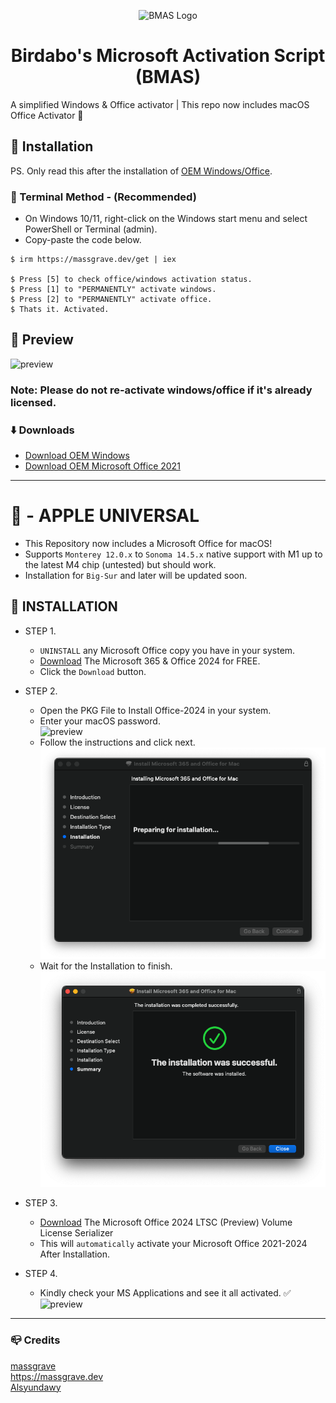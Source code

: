 <p align="center"><img src="https://lookimg.com/images/2023/10/23/QerWKH.png" alt="BMAS Logo" height="250"></p>
<h1 align="center">Birdabo's Microsoft  Activation  Script (BMAS)</h1>
A simplified Windows & Office activator | This repo now includes macOS Office Activator 🍎


## 🔧 Installation
  PS. Only read this after the installation of [OEM Windows/Office](https://github.com/Birdabo404/Birdabo-Microsoft-Activation#downloads).

### 📜 Terminal Method - (Recommended)
- On Windows 10/11, right-click on the Windows start menu and select PowerShell or Terminal (admin).
- Copy-paste the code below.
  
```
$ irm https://massgrave.dev/get | iex

$ Press [5] to check office/windows activation status. 
$ Press [1] to "PERMANENTLY" activate windows.
$ Press [2] to "PERMANENTLY" activate office.
$ Thats it. Activated.
```

## 💾 Preview
![preview](https://lookimg.com/images/2023/10/23/QerlXj.png)

### Note: Please do not re-activate windows/office if it's already licensed.

### ⬇️ Downloads
- [Download OEM Windows](https://www.microsoft.com/en-us/software-download)
- [Download OEM Microsoft Office 2021](https://c2rsetup.officeapps.live.com/c2r/download.aspx?ProductreleaseID=ProPlus2021Retail&platform=x64&language=en-us&version=O16GA)

------------------------------------------------------------------------------

# 🍎 - APPLE UNIVERSAL
- This Repository now includes a Microsoft Office for macOS!
- Supports `Monterey 12.0.x` to `Sonoma 14.5.x` native support with M1 up to the latest M4 chip (untested) but should work.
- Installation for `Big-Sur` and later will be updated soon.
  
## 🔧  INSTALLATION
- STEP 1.
  - `UNINSTALL` any Microsoft Office copy you have in your system.
  - [Download](https://go.microsoft.com/fwlink/?linkid=525133) The Microsoft 365 & Office 2024 for FREE.
  - Click the `Download` button. 
- STEP 2.
  - Open the PKG File to Install Office-2024 in your system.
  - Enter your macOS password. \
  ![preview](https://github.com/Birdabo404/BMAS/blob/main/Process/Screenshot%202024-05-29%20at%201.23.46%E2%80%AFPM.png)
  - Follow the instructions and click next. \
  ![preview](https://github.com/Birdabo404/BMAS/blob/main/Process/PreparingInstallation.png)
  - Wait for the Installation to finish. \
  ![preview](https://github.com/Birdabo404/BMAS/blob/main/Process/InstallComplete.png)

- STEP 3.
  - [Download](https://github.com/alsyundawy/Microsoft-Office-For-MacOS/raw/master/DATA/Microsoft_Office_2024_Preview_Serializer.pkg) The Microsoft Office 2024 LTSC (Preview) Volume License Serializer
  - This will `automatically` activate your Microsoft Office 2021-2024 After Installation.
- STEP 4. 
  - Kindly check your MS Applications and see it all activated. ✅
  ![preview](https://github.com/Birdabo404/BMAS/blob/main/Process/Screenshot%202024-05-29%20at%202.36.17%E2%80%AFPM.png)

------------------
### 📪 Credits
  [massgrave](https://github.com/massgravel/Microsoft-Activation-Scripts.git)\
  https://massgrave.dev \
  [Alsyundawy](https://github.com/alsyundawy)
  


